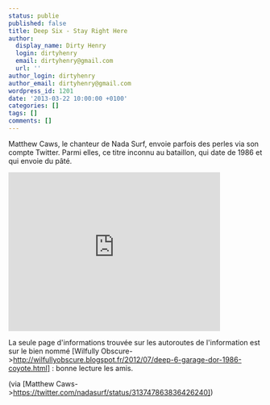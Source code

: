 ```yaml
---
status: publie
published: false
title: Deep Six - Stay Right Here
author:
  display_name: Dirty Henry
  login: dirtyhenry
  email: dirtyhenry@gmail.com
  url: ''
author_login: dirtyhenry
author_email: dirtyhenry@gmail.com
wordpress_id: 1201
date: '2013-03-22 10:00:00 +0100'
categories: []
tags: []
comments: []
---
```

Matthew Caws, le chanteur de Nada Surf, envoie parfois des perles via son compte Twitter. Parmi elles, ce titre inconnu au bataillon, qui date de 1986 et qui envoie du pâté.

<iframe width="420" height="315" src="http://www.youtube.com/embed/pbni7SkQwoo" frameborder="0" allowfullscreen></iframe>

La seule page d'informations trouvée sur les autoroutes de l'information est sur le bien nommé [Wilfully Obscure->http://wilfullyobscure.blogspot.fr/2012/07/deep-6-garage-dor-1986-coyote.html] : bonne lecture les amis.

(via [Matthew Caws->https://twitter.com/nadasurf/status/313747863836426240])

